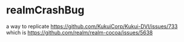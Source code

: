 # realmCrashBug
a way to replicate https://github.com/KukuiCorp/Kukui-DVI/issues/733 which is https://github.com/realm/realm-cocoa/issues/5638
